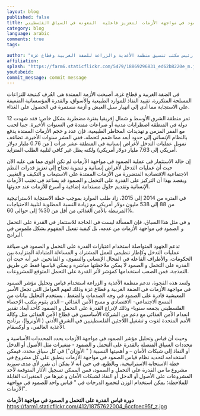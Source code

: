 ```yaml
---
layout: blog
published: false
title: تجربة  قياس الصمود في مواجهة الأزمات  لتعزيز فاعلية  المعونة في السياق الفلسطيني
category: blog
language: arabic
comments: true
tags: 

author: "سيرو فيوريلو- رئيس مكتب تنسيق منظمة الأغذية والزراعة للضفة الغربية وقطاع غزة"
affiliation: 
splash: "https://farm6.staticflickr.com/5479/18869296831_ed62b8220e_m.jpg"
youtubeid: 
commit_message: commit message
---
```

في الضفة الغربية و قطاع غزة، أصبحت الأزمة الممتدة هي العُرف كنتيجة للنزاعات المسلحة المتكررة، تقييد النفاذ للموارد الطبيعية والأسواق، والقدرة المؤسساتية الضعيفة على الاستجابة مما أدى إلى انهيار سبل العيش و أزمة مستمرة في الحصول على الغذاء.  



تمر منطقة الشرق الأوسط و شمال إفريقيا  بفترة مضطربة بشكل خاص: فقد شهدت 12 دولة في المنطقة اضطرابات مدنية أو صراعات ممتدة في السنوات الأخيرة.  جنبا لجنب مع الفقر المزمن و تهديدات المخاطر الطبيعية، فإن عدد و حجم الأزمات الممتدة يدفع بالنظام الإنساني إلى حدود أبعد مما صُمم لتحمله.  ففي العشر سنوات الأخيرة، تضاعف تمويل عمليات التدخل لأغراض إنسانية في المنطقة عشر مرات ( من 0.76 مليار دولار أمريكي إلى 7.63 مليار دولار أمريكي) ولكنه يظل غير كافي لتلبية الطلب المتزايد.

إن حالة الاستثمار في عملية الصمود في مواجهة الأزمات لم تكن أقوى مما هي عليه الآن حيث أن عمليات التدخل لأغراض إنسانية و تنموية تحتاج إلى تعزيز قدرات النظم الاجتماعية الاقتصادية المتضررة من الأزمات الممتدة على الاستيعاب  و التكيف و التغيير.  ويقصد بهذا أن التركيز على القدرة على التحمل و الصمود قد يساعد في تجنب الأزمات الإنسانية وتقديم حلول مستدامة إضافية و أسرع للأزمات عند حدوثها. 

في الفترة من 2014 إلى 2015، زاد طلب الموارد  بموجب خطة الاستجابة الاستراتيجية من 88 إلى 538 مليون دولار أمريكي مع زيادة  النسبة المطلوبة لتلبية الاحتياجات المرتبطة بالأمن الغذائي من أقل من 30% إلى حوالي 60%. 

و في مثل هذا السياق، فإن المسألة ليست في الحاجة للاستثمار في القدرة على التحمل و الصمود في مواجهة الأزمات من عدمه، بل كيفية تفعيل المفهوم بشكل ملموس في البرامج.   

تدعم الجهود المتواصلة استخدام اعتبارات القدرة على التحمل و الصمود في صياغة عمليات التدخل   وكإطار تنظيمي للعمل المشترك و المساءلة المتبادلة المتزايدة بين الحكومات، والأطراف الفاعلة في المجال الإنساني والتنموي، و المانحين.  غير أنه حيث أن القدرة على التحمل و الصمود لا يمكن ملاحظتها مباشرة و يمكن قياسها فقط عن طريق النمذجة، فمن الصعب استخدامها كمؤشر لأثر القدرة على التحمل المتوقع للمشروعات. 

ولسد هذه الفجوة، تدعم منظمة الأغذية و الزراعة  استخدام قياس وتحليل مؤشر الصمود في مواجهة الأزمات  في الضفة الغربية و قطاع غزة وذلك لفهم العوامل التي تجعل الأسر المعيشية قادرة على الصمود في وجه الصدمات والضغط . يستخدم التحليل بيانات من المسح الاجتماعي- الاقتصادي و مسح الأمن الغذائي – الذي  يقوم مكتب الإحصاء الفلسطيني بجمعه سنويا-  وذلك لإدراج القدرة على التحمل و الصمود كأحد أبعاد تقدير انعدام الأمن الغذائي مع دعم من الشركاء الأساسيين في قطاع الأمن الغذائي مثل وكالة الأمم المتحدة لغوث و تشغيل اللاجئين الفلسطينيين في الشرق الأدنى ( الأونروا)، برنامج الأغذية العالمي، و أوكسفام. 

وحيث أن قياس وتحليل مؤشر الصمود في مواجهة الأزمات يحدد المحددات الأساسية و محددات السياق المتصلة بالقدرة على التحمل و الصمود -  متغيرات مثل الأصول أو الدخل أو النفاذ إلى شبكات الأمان – و أهميتها النسبية ( " الأوزان") في كل سياق محدد، فيمكن استخدامه لتحديد نظام قياس الصمود في مواجهة الأزمات ينطبق  على كل مشروع في خطة الاستجابة الاستراتيجية.  وبالطبع، في حين أنه لا يمكن أن نقرر لأي مدى سيزيد مشروع ما من القدرة على التحمل و الصمود، فمن  الممكن تسجيل الآثار المتوقعة لأحد المشروعات على الأصول أو الدخل أو النفاذ لشبكات الأمان و غيرها من المتغيرات القابلة للملاحظة؛ يمكن استخدام الوزن لتجميع الدرجات في " قياس واحد للصمود في مواجهة الأزمات".


**دورة قياس القدرة على التحمل و الصمود في مواجهة الأزمات**
https://farm1.staticflickr.com/412/18757622004_6ccfcec95f_z.jpg